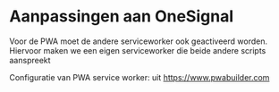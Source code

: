 # Aanpassingen aan OneSignal

Voor de PWA moet de andere serviceworker ook geactiveerd worden.
Hiervoor maken we een eigen serviceworker die beide andere scripts aanspreekt

Configuratie van PWA service worker: uit https://www.pwabuilder.com

